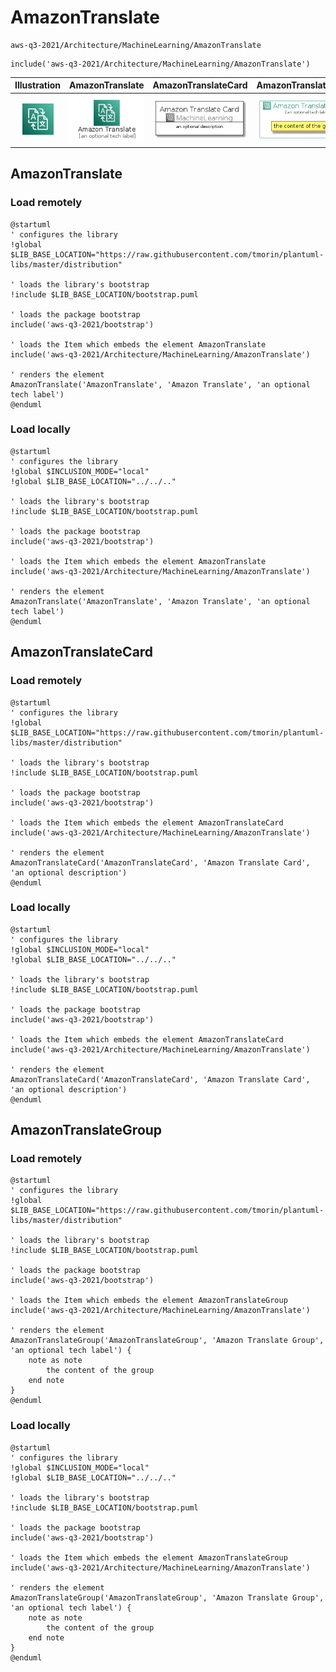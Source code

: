 # AmazonTranslate


```text
aws-q3-2021/Architecture/MachineLearning/AmazonTranslate
```

```text
include('aws-q3-2021/Architecture/MachineLearning/AmazonTranslate')
```



| Illustration | AmazonTranslate | AmazonTranslateCard | AmazonTranslateGroup |
| :---: | :---: | :---: | :---: |
| ![illustration for Illustration](../../../aws-q3-2021/Architecture/MachineLearning/AmazonTranslate.png) | ![illustration for AmazonTranslate](../../../aws-q3-2021/Architecture/MachineLearning/AmazonTranslate.Local.png) | ![illustration for AmazonTranslateCard](../../../aws-q3-2021/Architecture/MachineLearning/AmazonTranslateCard.Local.png) | ![illustration for AmazonTranslateGroup](../../../aws-q3-2021/Architecture/MachineLearning/AmazonTranslateGroup.Local.png) |




## AmazonTranslate

### Load remotely
```plantuml
@startuml
' configures the library
!global $LIB_BASE_LOCATION="https://raw.githubusercontent.com/tmorin/plantuml-libs/master/distribution"

' loads the library's bootstrap
!include $LIB_BASE_LOCATION/bootstrap.puml

' loads the package bootstrap
include('aws-q3-2021/bootstrap')

' loads the Item which embeds the element AmazonTranslate
include('aws-q3-2021/Architecture/MachineLearning/AmazonTranslate')

' renders the element
AmazonTranslate('AmazonTranslate', 'Amazon Translate', 'an optional tech label')
@enduml
```

### Load locally
```plantuml
@startuml
' configures the library
!global $INCLUSION_MODE="local"
!global $LIB_BASE_LOCATION="../../.."

' loads the library's bootstrap
!include $LIB_BASE_LOCATION/bootstrap.puml

' loads the package bootstrap
include('aws-q3-2021/bootstrap')

' loads the Item which embeds the element AmazonTranslate
include('aws-q3-2021/Architecture/MachineLearning/AmazonTranslate')

' renders the element
AmazonTranslate('AmazonTranslate', 'Amazon Translate', 'an optional tech label')
@enduml
```

## AmazonTranslateCard

### Load remotely
```plantuml
@startuml
' configures the library
!global $LIB_BASE_LOCATION="https://raw.githubusercontent.com/tmorin/plantuml-libs/master/distribution"

' loads the library's bootstrap
!include $LIB_BASE_LOCATION/bootstrap.puml

' loads the package bootstrap
include('aws-q3-2021/bootstrap')

' loads the Item which embeds the element AmazonTranslateCard
include('aws-q3-2021/Architecture/MachineLearning/AmazonTranslate')

' renders the element
AmazonTranslateCard('AmazonTranslateCard', 'Amazon Translate Card', 'an optional description')
@enduml
```

### Load locally
```plantuml
@startuml
' configures the library
!global $INCLUSION_MODE="local"
!global $LIB_BASE_LOCATION="../../.."

' loads the library's bootstrap
!include $LIB_BASE_LOCATION/bootstrap.puml

' loads the package bootstrap
include('aws-q3-2021/bootstrap')

' loads the Item which embeds the element AmazonTranslateCard
include('aws-q3-2021/Architecture/MachineLearning/AmazonTranslate')

' renders the element
AmazonTranslateCard('AmazonTranslateCard', 'Amazon Translate Card', 'an optional description')
@enduml
```

## AmazonTranslateGroup

### Load remotely
```plantuml
@startuml
' configures the library
!global $LIB_BASE_LOCATION="https://raw.githubusercontent.com/tmorin/plantuml-libs/master/distribution"

' loads the library's bootstrap
!include $LIB_BASE_LOCATION/bootstrap.puml

' loads the package bootstrap
include('aws-q3-2021/bootstrap')

' loads the Item which embeds the element AmazonTranslateGroup
include('aws-q3-2021/Architecture/MachineLearning/AmazonTranslate')

' renders the element
AmazonTranslateGroup('AmazonTranslateGroup', 'Amazon Translate Group', 'an optional tech label') {
    note as note
        the content of the group
    end note
}
@enduml
```

### Load locally
```plantuml
@startuml
' configures the library
!global $INCLUSION_MODE="local"
!global $LIB_BASE_LOCATION="../../.."

' loads the library's bootstrap
!include $LIB_BASE_LOCATION/bootstrap.puml

' loads the package bootstrap
include('aws-q3-2021/bootstrap')

' loads the Item which embeds the element AmazonTranslateGroup
include('aws-q3-2021/Architecture/MachineLearning/AmazonTranslate')

' renders the element
AmazonTranslateGroup('AmazonTranslateGroup', 'Amazon Translate Group', 'an optional tech label') {
    note as note
        the content of the group
    end note
}
@enduml
```

